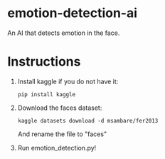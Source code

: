 
# emotion-detection-ai

An AI that detects emotion in the face.

  

# Instructions

  

1. Install kaggle if you do not have it:

  

	```pip install kaggle```

2. Download the faces dataset:

  

	```kaggle datasets download -d msambare/fer2013```



	And rename the file to "faces"

3. Run emotion_detection.py!
